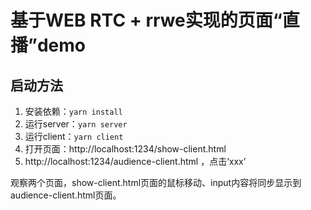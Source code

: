 # 基于WEB RTC + rrwe实现的页面“直播”demo

## 启动方法
1. 安装依赖：`yarn install`
2. 运行server：`yarn server`
3. 运行client：`yarn client`
4. 打开页面：http://localhost:1234/show-client.html
5. http://localhost:1234/audience-client.html ，点击‘xxx’

观察两个页面，show-client.html页面的鼠标移动、input内容将同步显示到audience-client.html页面。
